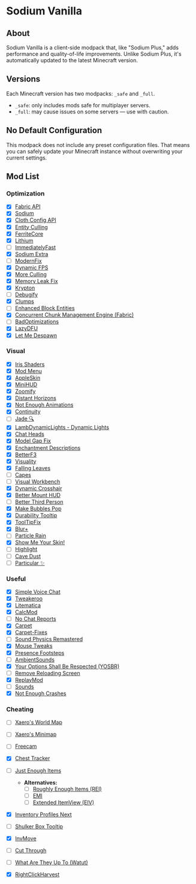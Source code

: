 # Sodium Vanilla

## About

Sodium Vanilla is a client-side modpack that, like "Sodium Plus," adds performance and quality-of-life improvements. Unlike Sodium Plus, it's automatically updated to the latest Minecraft version.

## Versions

Each Minecraft version has two modpacks: `_safe` and `_full`.

* `_safe`: only includes mods safe for multiplayer servers.
* `_full`: may cause issues on some servers — use with caution.

## No Default Configuration

This modpack does not include any preset configuration files.
That means you can safely update your Minecraft instance without overwriting your current settings.

## Mod List

### Optimization

- [x] [Fabric API](https://modrinth.com/mod/fabric-api)
- [x] [Sodium](https://modrinth.com/mod/sodium)
- [x] [Cloth Config API](https://modrinth.com/mod/cloth-config)
- [x] [Entity Culling](https://modrinth.com/mod/entityculling)
- [x] [FerriteCore](https://modrinth.com/mod/ferrite-core)
- [x] [Lithium](https://modrinth.com/mod/lithium)
- [ ] [ImmediatelyFast](https://modrinth.com/mod/immediatelyfast)
- [x] [Sodium Extra](https://modrinth.com/mod/sodium-extra)
- [ ] [ModernFix](https://modrinth.com/mod/modernfix)
- [x] [Dynamic FPS](https://modrinth.com/mod/dynamic-fps)
- [x] [More Culling](https://modrinth.com/mod/moreculling)
- [x] [Memory Leak Fix](https://modrinth.com/mod/memoryleakfix)
- [x] [Krypton](https://modrinth.com/mod/krypton)
- [ ] [Debugify](https://modrinth.com/mod/debugify)
- [x] [Clumps](https://modrinth.com/mod/clumps)
- [ ] [Enhanced Block Entities](https://modrinth.com/mod/ebe)
- [x] [Concurrent Chunk Management Engine (Fabric)](https://modrinth.com/mod/c2me-fabric)
- [ ] [BadOptimizations](https://modrinth.com/mod/badoptimizations)
- [x] [LazyDFU](https://modrinth.com/mod/lazydfu)
- [x] [Let Me Despawn](https://modrinth.com/mod/lmd)

### Visual

- [x] [Iris Shaders](https://modrinth.com/mod/iris)
- [x] [Mod Menu](https://modrinth.com/mod/modmenu)
- [x] [AppleSkin](https://modrinth.com/mod/appleskin)
- [x] [MiniHUD](https://modrinth.com/mod/minihud)
- [x] [Zoomify](https://modrinth.com/mod/zoomify)
- [x] [Distant Horizons](https://modrinth.com/mod/distanthorizons)
- [x] [Not Enough Animations](https://modrinth.com/mod/not-enough-animations)
- [x] [Continuity](https://modrinth.com/mod/continuity)
- [ ] [Jade 🔍](https://modrinth.com/mod/jade)
- [x] [LambDynamicLights - Dynamic Lights](https://modrinth.com/mod/lambdynamiclights)
- [x] [Chat Heads](https://modrinth.com/mod/chat-heads)
- [x] [Model Gap Fix](https://modrinth.com/mod/modelfix)
- [x] [Enchantment Descriptions](https://modrinth.com/mod/enchantment-descriptions)
- [x] [BetterF3](https://modrinth.com/mod/betterf3)
- [x] [Visuality](https://modrinth.com/mod/visuality)
- [x] [Falling Leaves](https://modrinth.com/mod/fallingleaves)
- [ ] [Capes](https://modrinth.com/mod/capes)
- [ ] [Visual Workbench](https://modrinth.com/mod/visual-workbench)
- [x] [Dynamic Crosshair](https://modrinth.com/mod/dynamiccrosshair)
- [x] [Better Mount HUD](https://modrinth.com/mod/better-mount-hud)
- [ ] [Better Third Person](https://modrinth.com/mod/better-third-person)
- [x] [Make Bubbles Pop](https://modrinth.com/mod/make_bubbles_pop)
- [x] [Durability Tooltip](https://modrinth.com/mod/durability-tooltip)
- [x] [ToolTipFix](https://modrinth.com/mod/tooltipfix)
- [x] [Blur+](https://modrinth.com/mod/blur-plus)
- [ ] [Particle Rain](https://modrinth.com/mod/particle-rain)
- [x] [Show Me Your Skin!](https://modrinth.com/mod/show-me-your-skin)
- [ ] [Highlight](https://modrinth.com/mod/highlight)
- [ ] [Cave Dust](https://modrinth.com/mod/cave-dust)
- [ ] [Particular ✨](https://modrinth.com/mod/particular)

### Useful

- [x] [Simple Voice Chat](https://modrinth.com/mod/simple-voice-chat)
- [x] [Tweakeroo](https://modrinth.com/mod/tweakeroo)
- [x] [Litematica](https://modrinth.com/mod/litematica)
- [x] [CalcMod](https://modrinth.com/mod/calcmod)
- [ ] [No Chat Reports](https://modrinth.com/mod/no-chat-reports)
- [x] [Carpet](https://modrinth.com/mod/carpet)
- [x] [Carpet-Fixes](https://modrinth.com/mod/carpet-fixes)
- [ ] [Sound Physics Remastered](https://modrinth.com/mod/sound-physics-remastered)
- [x] [Mouse Tweaks](https://modrinth.com/mod/mouse-tweaks)
- [x] [Presence Footsteps](https://modrinth.com/mod/presence-footsteps)
- [ ] [AmbientSounds](https://modrinth.com/mod/ambientsounds)
- [x] [Your Options Shall Be Respected (YOSBR)](https://modrinth.com/mod/yosbr)
- [ ] [Remove Reloading Screen](https://modrinth.com/mod/rrls)
- [x] [ReplayMod](https://modrinth.com/mod/replaymod)
- [ ] [Sounds](https://modrinth.com/mod/sound)
- [x] [Not Enough Crashes](https://modrinth.com/mod/notenoughcrashes)

### Cheating

- [ ] [Xaero's World Map](https://modrinth.com/mod/xaeros-world-map)
- [ ] [Xaero's Minimap](https://modrinth.com/mod/xaeros-minimap)
- [ ] [Freecam](https://modrinth.com/mod/freecam)
- [x] [Chest Tracker](https://modrinth.com/mod/chest-tracker)
- [ ] [Just Enough Items](https://modrinth.com/mod/jei)
  - **Alternatives:**
    - [ ] [Roughly Enough Items (REI)](https://modrinth.com/mod/rei)
    - [ ] [EMI](https://modrinth.com/mod/emi)
    - [ ] [Extended ItemView (EIV)](https://modrinth.com/mod/eiv)
- [x] [Inventory Profiles Next](https://modrinth.com/mod/inventory-profiles-next)
- [ ] [Shulker Box Tooltip](https://modrinth.com/mod/shulkerboxtooltip)
- [x] [InvMove](https://modrinth.com/mod/invmove)
- [ ] [Cut Through](https://modrinth.com/mod/cut-through)
- [ ] [What Are They Up To (Watut)](https://modrinth.com/mod/what-are-they-up-to)
- [x] [RightClickHarvest](https://modrinth.com/mod/rightclickharvest)


